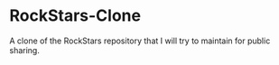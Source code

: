 # RockStars-Clone
A clone of the RockStars repository that I will try to maintain for public sharing.
